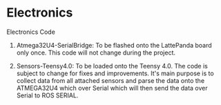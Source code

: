 # Electronics
Electronics Code

1. Atmega32U4-SerialBridge: To be flashed onto the LattePanda board only once. This code will not change during the project.

2. Sensors-Teensy4.0: To be loaded onto the Teensy 4.0. The code is subject to change for fixes and improvements. It's main purpose is to collect data from all attached sensors and parse the data onto the ATMEGA32U4 which over Serial which will then send the data over Serial to ROS SERIAL.
